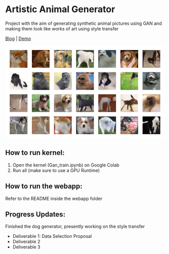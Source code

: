 # Artistic Animal Generator

Project with the aim of generating synthetic animal pictures using GAN and making them look like works of art using style transfer

[Blog](/artisticanimals) | [Demo](https://xinxin001.github.io/ArtisticAnimalsWebApp/)

![final output](final_output_sample.png)

## How to run kernel:
1. Open the kernel (Gan_train.ipynb) on Google Colab
2. Run all (make sure to use a GPU Runtime)

## How to run the webapp:
Refer to the README inside the webapp folder

## Progress Updates:
Finished the dog generator, presently working on the style transfer
- Deliverable 1: Data Selection Proposal
- Deliverable 2
- Deliverable 3

